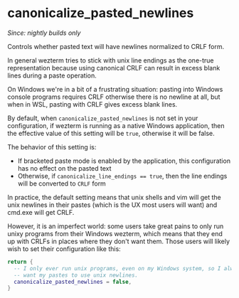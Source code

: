 # canonicalize_pasted_newlines

*Since: nightly builds only*

Controls whether pasted text will have newlines normalized to CRLF form.

In general wezterm tries to stick with unix line endings as the one-true
representation because using canonical CRLF can result in excess blank lines
during a paste operation.

On Windows we're in a bit of a frustrating situation: pasting into
Windows console programs requires CRLF otherwise there is no newline
at all, but when in WSL, pasting with CRLF gives excess blank lines.

By default, when `canonicalize_pasted_newlines` is not set in your
configuration, if wezterm is running as a native Windows application, then the
effective value of this setting will be `true`, otherwise it will be false.

The behavior of this setting is:

* If bracketed paste mode is enabled by the application, this configuration has no effect on the pasted text
* Otherwise, if `canonicalize_line_endings == true`, then the line endings will be converted to `CRLF` form

In practice, the default setting means that unix shells and vim will get the
unix newlines in their pastes (which is the UX most users will want) and
cmd.exe will get CRLF.

However, it is an imperfect world: some users take great pains to only run
unixy programs from their Windows wezterm, which means that they end up with
CRLFs in places where they don't want them.  Those users will likely wish to
set their configuration like this:

```lua
return {
  -- I only ever run unix programs, even on my Windows system, so I always
  -- want my pastes to use unix newlines.
  canonicalize_pasted_newlines = false,
}
```

